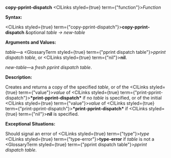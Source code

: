 **copy-pprint-dispatch** <ClLinks styled={true} term={"function"}><i>Function</i></ClLinks> 



**Syntax:** 



<ClLinks styled={true} term={"copy-pprint-dispatch"}><b>copy-pprint-dispatch</b></ClLinks> &amp;optional *table → new-table* 



**Arguments and Values:** 



*table*—a <GlossaryTerm styled={true} term={"pprint dispatch table"}><i>pprint dispatch table</i></GlossaryTerm>, or <ClLinks styled={true} term={"nil"}><b>nil</b></ClLinks>. 



*new-table*—a *fresh pprint dispatch table*. 



**Description:** 



Creates and returns a copy of the specified *table*, or of the <ClLinks styled={true} term={"value"}><i>value</i></ClLinks> of <ClLinks styled={true} term={"print-pprint-dispatch"}><b>\*print-pprint-dispatch\*</b></ClLinks> if no *table* is specified, or of the initial <ClLinks styled={true} term={"value"}><i>value</i></ClLinks> of <ClLinks styled={true} term={"print-pprint-dispatch"}><b>\*print-pprint-dispatch\*</b></ClLinks> if <ClLinks styled={true} term={"nil"}><b>nil</b></ClLinks> is specified. 



**Exceptional Situations:** 



Should signal an error of <ClLinks styled={true} term={"type"}><i>type</i></ClLinks> <ClLinks styled={true} term={"type-error"}><b>type-error</b></ClLinks> if *table* is not a <GlossaryTerm styled={true} term={"pprint dispatch table"}><i>pprint dispatch table</i></GlossaryTerm>. 




